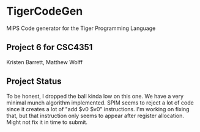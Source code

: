 # TigerCodeGen
MIPS Code generator for the Tiger Programming Language

## Project 6 for CSC4351
Kristen Barrett, Matthew Wolff

## Project Status
To be honest, I dropped the ball kinda low on this one. We have a very minimal munch algorithm implemented. SPIM seems to reject a lot of code since it creates a lot of "add $v0 $v0" instructions. I'm working on fixing that, but that instruction only seems to appear after register allocation. Might not fix it in time to submit.
